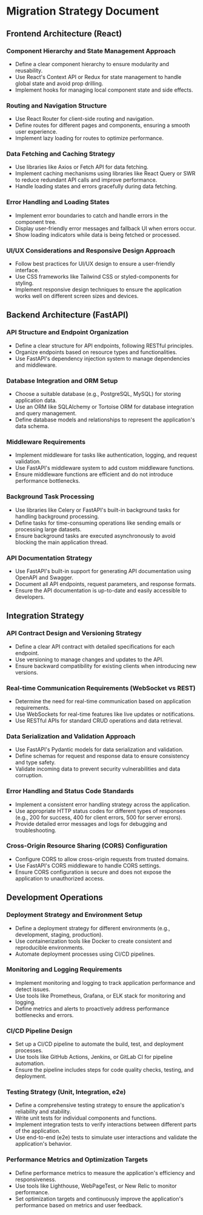 # Migration Strategy Document

## Frontend Architecture (React)

### Component Hierarchy and State Management Approach
- Define a clear component hierarchy to ensure modularity and reusability.
- Use React's Context API or Redux for state management to handle global state and avoid prop drilling.
- Implement hooks for managing local component state and side effects.

### Routing and Navigation Structure
- Use React Router for client-side routing and navigation.
- Define routes for different pages and components, ensuring a smooth user experience.
- Implement lazy loading for routes to optimize performance.

### Data Fetching and Caching Strategy
- Use libraries like Axios or Fetch API for data fetching.
- Implement caching mechanisms using libraries like React Query or SWR to reduce redundant API calls and improve performance.
- Handle loading states and errors gracefully during data fetching.

### Error Handling and Loading States
- Implement error boundaries to catch and handle errors in the component tree.
- Display user-friendly error messages and fallback UI when errors occur.
- Show loading indicators while data is being fetched or processed.

### UI/UX Considerations and Responsive Design Approach
- Follow best practices for UI/UX design to ensure a user-friendly interface.
- Use CSS frameworks like Tailwind CSS or styled-components for styling.
- Implement responsive design techniques to ensure the application works well on different screen sizes and devices.

## Backend Architecture (FastAPI)

### API Structure and Endpoint Organization
- Define a clear structure for API endpoints, following RESTful principles.
- Organize endpoints based on resource types and functionalities.
- Use FastAPI's dependency injection system to manage dependencies and middleware.

### Database Integration and ORM Setup
- Choose a suitable database (e.g., PostgreSQL, MySQL) for storing application data.
- Use an ORM like SQLAlchemy or Tortoise ORM for database integration and query management.
- Define database models and relationships to represent the application's data schema.

### Middleware Requirements
- Implement middleware for tasks like authentication, logging, and request validation.
- Use FastAPI's middleware system to add custom middleware functions.
- Ensure middleware functions are efficient and do not introduce performance bottlenecks.

### Background Task Processing
- Use libraries like Celery or FastAPI's built-in background tasks for handling background processing.
- Define tasks for time-consuming operations like sending emails or processing large datasets.
- Ensure background tasks are executed asynchronously to avoid blocking the main application thread.

### API Documentation Strategy
- Use FastAPI's built-in support for generating API documentation using OpenAPI and Swagger.
- Document all API endpoints, request parameters, and response formats.
- Ensure the API documentation is up-to-date and easily accessible to developers.

## Integration Strategy

### API Contract Design and Versioning Strategy
- Define a clear API contract with detailed specifications for each endpoint.
- Use versioning to manage changes and updates to the API.
- Ensure backward compatibility for existing clients when introducing new versions.

### Real-time Communication Requirements (WebSocket vs REST)
- Determine the need for real-time communication based on application requirements.
- Use WebSockets for real-time features like live updates or notifications.
- Use RESTful APIs for standard CRUD operations and data retrieval.

### Data Serialization and Validation Approach
- Use FastAPI's Pydantic models for data serialization and validation.
- Define schemas for request and response data to ensure consistency and type safety.
- Validate incoming data to prevent security vulnerabilities and data corruption.

### Error Handling and Status Code Standards
- Implement a consistent error handling strategy across the application.
- Use appropriate HTTP status codes for different types of responses (e.g., 200 for success, 400 for client errors, 500 for server errors).
- Provide detailed error messages and logs for debugging and troubleshooting.

### Cross-Origin Resource Sharing (CORS) Configuration
- Configure CORS to allow cross-origin requests from trusted domains.
- Use FastAPI's CORS middleware to handle CORS settings.
- Ensure CORS configuration is secure and does not expose the application to unauthorized access.

## Development Operations

### Deployment Strategy and Environment Setup
- Define a deployment strategy for different environments (e.g., development, staging, production).
- Use containerization tools like Docker to create consistent and reproducible environments.
- Automate deployment processes using CI/CD pipelines.

### Monitoring and Logging Requirements
- Implement monitoring and logging to track application performance and detect issues.
- Use tools like Prometheus, Grafana, or ELK stack for monitoring and logging.
- Define metrics and alerts to proactively address performance bottlenecks and errors.

### CI/CD Pipeline Design
- Set up a CI/CD pipeline to automate the build, test, and deployment processes.
- Use tools like GitHub Actions, Jenkins, or GitLab CI for pipeline automation.
- Ensure the pipeline includes steps for code quality checks, testing, and deployment.

### Testing Strategy (Unit, Integration, e2e)
- Define a comprehensive testing strategy to ensure the application's reliability and stability.
- Write unit tests for individual components and functions.
- Implement integration tests to verify interactions between different parts of the application.
- Use end-to-end (e2e) tests to simulate user interactions and validate the application's behavior.

### Performance Metrics and Optimization Targets
- Define performance metrics to measure the application's efficiency and responsiveness.
- Use tools like Lighthouse, WebPageTest, or New Relic to monitor performance.
- Set optimization targets and continuously improve the application's performance based on metrics and user feedback.
